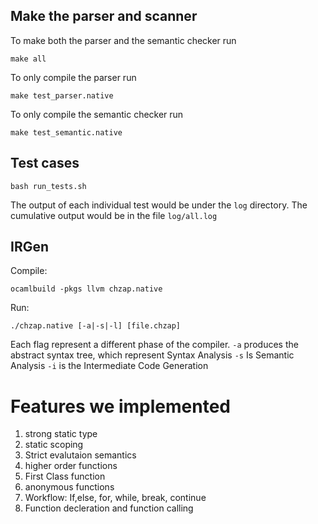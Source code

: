 ## Make the parser and scanner
To make both the parser and the semantic checker run
```
make all
```
To only compile the parser run
```
make test_parser.native
```
To only compile the semantic checker run
```
make test_semantic.native
```
## Test cases
```
bash run_tests.sh
```
The output of each individual test would be under the `log` directory. The cumulative output would be in the file `log/all.log`

## IRGen
Compile: 
```
ocamlbuild -pkgs llvm chzap.native
```
Run: 
```
./chzap.native [-a|-s|-l] [file.chzap]
```
Each flag represent a different phase of the compiler.
`-a` produces the abstract syntax tree, which represent Syntax Analysis
`-s` Is Semantic Analysis
`-i` is the Intermediate Code Generation
# Features we implemented
1. strong static type
2. static scoping
3. Strict evalutaion semantics
4. higher order functions
5. First Class function
6. anonymous functions
7. Workflow: If,else, for, while, break, continue
8. Function decleration and function calling
